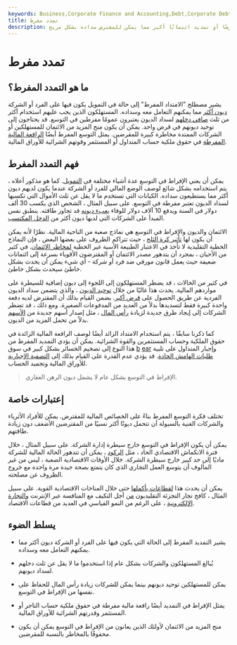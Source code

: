 ```yaml
---
keywords: Business,Corporate Finance and Accounting,Debt,Corporate Debt
title: تمدد مفرط
description: يصف التوسع المفرط قرضًا أو تمديد ائتمانًا أكبر مما يمكن للمقترض سداده بشكل مريح.
---
```


# تمدد مفرط
## ما هو التمدد المفرط؟

يشير مصطلح "الامتداد المفرط" إلى حالة في التمويل يكون فيها على الفرد أو الشركة [ديون أكثر](/debt) مما يمكنهم التعامل معه وسداده. المستهلكون الذين يجب عليهم استخدام أكثر من ثلث [صافي دخلهم](/netincome) لسداد الديون يعتبرون عمومًا مفرطين في التوسع. قد يحتاجون إلى توحيد ديونهم في قرض واحد. يمكن أن يكون منح المزيد من الائتمان للمستهلكين أو الشركات الممتدة مخاطرة كبيرة للمقرضين. يمثل التوسع المفرط أيضًا [الرافعة المالية المفرطة](/leverage) في حقوق ملكية حساب المتداول أو المستثمر وقوتهم الشرائية للأوراق المالية.

## فهم التمدد المفرط

يمكن أن يعني الإفراط في التوسع عدة أشياء مختلفة في [التمويل](/finance). كما هو مذكور أعلاه ، يتم استخدامه بشكل شائع لوصف الوضع المالي للفرد أو الشركة عندما يكون لديهم ديون أكثر مما يستطيعون سداده. الكيانات التي تستخدم ما لا يقل عن ثلث الأموال التي تكسبها لسداد الديون تعتبر مفرطة في التوسع. على سبيل المثال ، الشخص الذي يكسب 30 ألف دولار في السنة ويدفع 10 آلاف دولار للوفاء [بعبء ديونه](/debt-load) قد تجاوز طاقته. ينطبق نفس المبدأ على الشركات التي لديها ديون أكثر من [الدخل المكتسب](/income).

الائتمان والديون والإفراط في التوسع هي نماذج صعبة من الناحية المالية. نظرًا لأنه يمكن أن يكون لها [تأثير كرة الثلج](/snowball) ، حيث تتراكم الظروف على بعضها البعض ، فإن النماذج الخطية التقليدية لا تأخذ في الاعتبار الطبيعة الأسية غير الخطية [لمخاطر الائتمان](/creditrisk). في كثير من الأحيان ، بمجرد أن يتدهور مصدر الائتمان أو المقترضون الأقوياء بسرعة إلى ائتمانات ضعيفة حيث يعمل قانون مورفي ضد فرد أو شركة - أي شيء يمكن أن يحدث بشكل خاطئ سيحدث بشكل خاطئ.

في كثير من الحالات ، قد يضطر المستهلكون إلى اللجوء إلى ديون إضافية للسيطرة على مواردهم المالية. يحدث هذا غالبًا من خلال [توحيد الديون](/debtconsolidation) ، والذي يتضمن سداد الديون الفردية عن طريق الحصول على [قرض أكبر](/loan). يضمن القيام بذلك أن المقترض لديه دفعة واحدة كبيرة فقط لتسديدها بدلاً من العديد من المدفوعات الصغيرة. ومع ذلك ، قد تضطر الشركات إلى إيجاد طرق جديدة لزيادة [رأس المال](/capital) ، مثل إصدار أسهم جديدة من [الأسهم](/equity) بدلاً من تحمل المزيد من الديون.

كما ذكرنا سابقًا ، يتم استخدام الامتداد الزائد أيضًا لوصف الرافعة المالية الزائدة في حقوق الملكية وحساب المستثمرين والقوة الشرائية. يمكن أن يؤدي التمديد المفرط من هذا النوع إلى تضخيم الخسائر بشكل كبير في سوق [b](/bearmarket) [ear](/bearmarket) وإجبار المتداول على تلبية [طلبات الهامش الحادة](/margincall). قد يؤدي عدم القدرة على القيام بذلك إلى [التصفية الإجبارية](/liquidation) للأوراق المالية وتجميد الحساب.

> الإفراط في التوسع بشكل عام لا يشمل ديون الرهن العقاري.

>

## إعتبارات خاصة

تختلف فكرة التوسع المفرط بناءً على الخصائص المالية للمقترض. يمكن للأفراد الأثرياء والشركات الغنية بالسيولة أن تتحمل ديونًا أكثر نسبيًا من المقترضين الأضعف دون زيادة طاقتهم.

يمكن أن يكون الإفراط في التوسع خارج سيطرة إدارة الشركة. على سبيل المثال ، خلال فترة الانكماش الاقتصادي الحاد ، مثل [الركود](/recession) ، يمكن أن تتدهور الحالة المالية للشركة ماديًا إلى حد كبير خارج سيطرة الشركة. خلال الأوقات الاقتصادية الصعبة ، ليس من غير المألوف أن يتوسع العمل التجاري الذي كان يتمتع بصحة جيدة مرة واحدة مع خروج الظروف عن مصلحته.

يمكن أن يحدث هذا [لقطاعات بأكملها](/sector) حتى خلال المناخات الاقتصادية القوية. على سبيل المثال ، كافح تجار التجزئة التقليديون [من](/brickandmortar) أجل التكيف مع المنافسة عبر الإنترنت [والتجارة الإلكترونية](/ecommerce) ، على الرغم من النمو القياسي في العديد من قطاعات الاقتصاد.

## يسلط الضوء

- يشير التمديد المفرط إلى الحالة التي يكون فيها على الفرد أو الشركة ديون أكثر مما يمكنهم التعامل معه وسداده.

- يُبالغ المستهلكون والشركات بشكل عام إذا استخدموا ما لا يقل عن ثلث دخلهم لسداد ديونهم.

- يمكن للمستهلكين توحيد ديونهم بينما يمكن للشركات زيادة رأس المال للحفاظ على نفسها من الإفراط في التوسع.

- يمثل الإفراط في التمديد أيضًا رافعة مالية مفرطة في حقوق ملكية حساب التاجر أو المستثمر وقدرتهم الشرائية للأوراق المالية.

- منح المزيد من الائتمان لأولئك الذين يعانون من الإفراط في التوسع يمكن أن يكون محفوفًا بالمخاطر بالنسبة للمقرضين.

